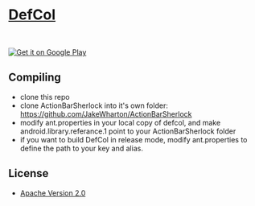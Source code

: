 [DefCol](http://dev.wentam.com/?defcol=1)
======

<a href="http://play.google.com/store/apps/details?id=com.wentam.defcol">
	  <img alt="Get it on Google Play" src="http://wentam.com/static/defcol/images/get_it_on_play_logo_large.png" style="margin-top:30px;"/>
</a>

## Compiling

* clone this repo
* clone ActionBarSherlock into it's own folder: https://github.com/JakeWharton/ActionBarSherlock
* modify ant.properties in your local copy of defcol, and make android.library.referance.1 point to your ActionBarSherlock folder
* if you want to build DefCol in release mode, modify ant.properties to define the path to your key and alias.

## License

* [Apache Version 2.0](http://www.apache.org/licenses/LICENSE-2.0.html)
